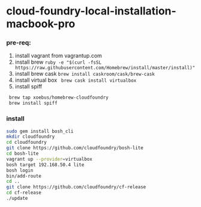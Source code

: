 # cloud-foundry-local-installation-macbook-pro
### pre-req:
1. install vagrant from vagrantup.com
2. install brew ```ruby -e "$(curl -fsSL https://raw.githubusercontent.com/Homebrew/install/master/install)"```
3. install brew cask ```brew install caskroom/cask/brew-cask```
4. install virtual box ``` brew cask install virtualbox```
5. install spiff
 
```bash
 brew tap xoebus/homebrew-cloudfoundry
 brew install spiff
```
 
### install
```bash
sudo gem install bosh_cli
mkdir cloudfoundry
cd cloudfoundry
git clone https://github.com/cloudfoundry/bosh-lite
cd bosh-lite
vagrant up --provider=virtualbox
bosh target 192.168.50.4 lite
bosh login
bin/add-route
cd ..
git clone https://github.com/cloudfoundry/cf-release
cd cf-release
./update
```
